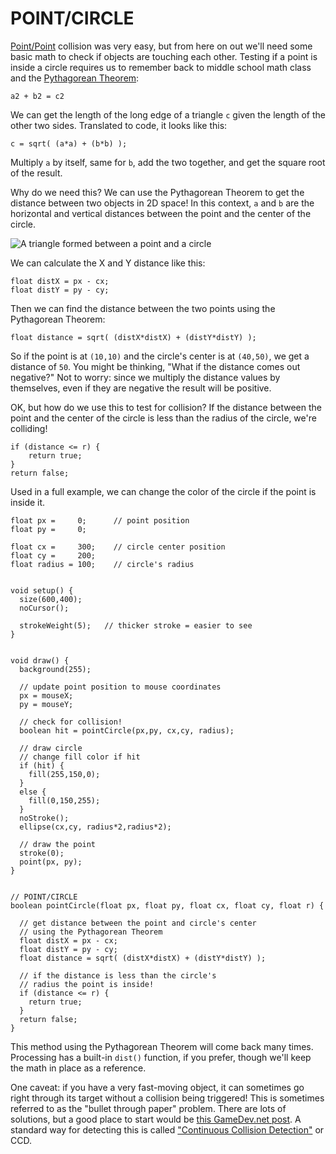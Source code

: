 # POINT/CIRCLE  

[Point/Point](point-point.php) collision was very easy, but from here on out we'll need some basic math to check if objects are touching each other. Testing if a point is inside a circle requires us to remember back to middle school math class and the [Pythagorean Theorem](http://en.wikipedia.org/wiki/Pythagorean_theorem):

    a2 + b2 = c2

We can get the length of the long edge of a triangle `c` given the length of the other two sides. Translated to code, it looks like this:

    c = sqrt( (a*a) + (b*b) );

Multiply `a` by itself, same for `b`, add the two together, and get the square root of the result.

Why do we need this? We can use the Pythagorean Theorem to get the distance between two objects in 2D space! In this context, `a` and `b` are the horizontal and vertical distances between the point and the center of the circle. 

![A triangle formed between a point and a circle](images/point-circle.jpg)

We can calculate the X and Y distance like this:

    float distX = px - cx;
    float distY = py - cy;

Then we can find the distance between the two points using the Pythagorean Theorem:

    float distance = sqrt( (distX*distX) + (distY*distY) );

So if the point is at `(10,10)` and the circle's center is at `(40,50)`, we get a distance of `50`. You might be thinking, "What if the distance comes out negative?" Not to worry: since we multiply the distance values by themselves, even if they are negative the result will be positive.

OK, but how do we use this to test for collision? If the distance between the point and the center of the circle is less than the radius of the circle, we're colliding!

	if (distance <= r) {
		return true;
	}
	return false;

Used in a full example, we can change the color of the circle if the point is inside it.

	float px =     0;      // point position
	float py =     0;

	float cx =     300;    // circle center position
	float cy =     200;
	float radius = 100;    // circle's radius


	void setup() {
	  size(600,400);
	  noCursor();
	  
	  strokeWeight(5);   // thicker stroke = easier to see
	}


	void draw() {
	  background(255);
	  
	  // update point position to mouse coordinates
	  px = mouseX;
	  py = mouseY;
	  
	  // check for collision!
	  boolean hit = pointCircle(px,py, cx,cy, radius);
	  
	  // draw circle
	  // change fill color if hit
	  if (hit) {
	    fill(255,150,0);
	  }
	  else {
	    fill(0,150,255);
	  }
	  noStroke();
	  ellipse(cx,cy, radius*2,radius*2);
	  
	  // draw the point
	  stroke(0);
	  point(px, py);
	}


	// POINT/CIRCLE
	boolean pointCircle(float px, float py, float cx, float cy, float r) {
	  
	  // get distance between the point and circle's center
	  // using the Pythagorean Theorem
	  float distX = px - cx;
	  float distY = py - cy;
	  float distance = sqrt( (distX*distX) + (distY*distY) );

	  // if the distance is less than the circle's 
	  // radius the point is inside!
	  if (distance <= r) {
	    return true;
	  }
	  return false;
	}

This method using the Pythagorean Theorem will come back many times. Processing has a built-in `dist()` function, if you prefer, though we'll keep the math in place as a reference.

One caveat: if you have a very fast-moving object, it can sometimes go right through its target without a collision being triggered! This is sometimes referred to as the "bullet through paper" problem. There are lots of solutions, but a good place to start would be [this GameDev.net post](http://gamedev.stackexchange.com/questions/22765/how-do-i-check-collision-when-firing-bullet). A standard way for detecting this is called ["Continuous Collision Detection"](http://en.wikipedia.org/wiki/Collision_detection#A_posteriori_.28discrete.29_versus_a_priori_.28continuous.29) or CCD.